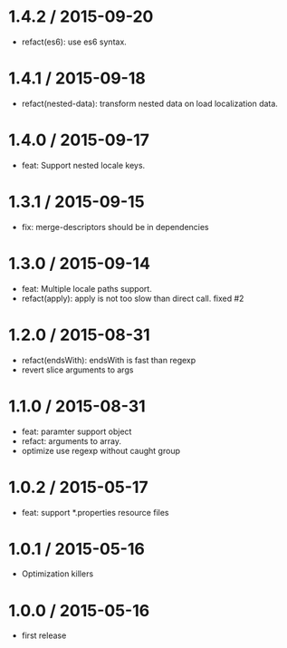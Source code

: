 
1.4.2 / 2015-09-20
==================

 * refact(es6): use es6 syntax.

1.4.1 / 2015-09-18
==================

 * refact(nested-data): transform nested data on load localization data.

1.4.0 / 2015-09-17
==================

 * feat: Support nested locale keys.

1.3.1 / 2015-09-15
==================

 * fix: merge-descriptors should be in dependencies

1.3.0 / 2015-09-14
==================

 * feat: Multiple locale paths support.
 * refact(apply): apply is not too slow than direct call. fixed #2

1.2.0 / 2015-08-31
==================

 * refact(endsWith): endsWith is fast than regexp
 * revert slice arguments to args

1.1.0 / 2015-08-31
==================

 * feat: paramter support object
 * refact: arguments to array.
 * optimize use regexp without caught group

1.0.2 / 2015-05-17
==================

 * feat: support *.properties resource files

1.0.1 / 2015-05-16
==================

 * Optimization killers

1.0.0 / 2015-05-16
==================

 * first release
